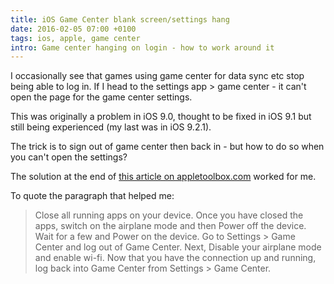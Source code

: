 ```yaml
---
title: iOS Game Center blank screen/settings hang
date: 2016-02-05 07:00 +0100
tags: ios, apple, game center
intro: Game center hanging on login - how to work around it
---
```


I occasionally see that games using game center for data sync etc stop being able to log in. If I head to the settings app > game center - it can't open the page for the game center settings.

This was originally a problem in iOS 9.0, thought to be fixed in iOS 9.1 but still being experienced (my last was in iOS 9.2.1).

The trick is to sign out of game center then back in - but how to do so when you can't open the settings?

The solution at the end of [this article on appletoolbox.com](http://appletoolbox.com/2015/10/ios-9-game-center-not-working-blank-page-fix/) worked for me.

To quote the paragraph that helped me:

> Close all running apps on your device. Once you have closed the apps, switch on the airplane mode and then Power off the device. Wait for a few and Power on the device. Go to Settings > Game Center and log out of Game Center. Next, Disable your airplane mode and enable wi-fi. Now that you have the connection up and running, log back into Game Center from Settings > Game Center.
